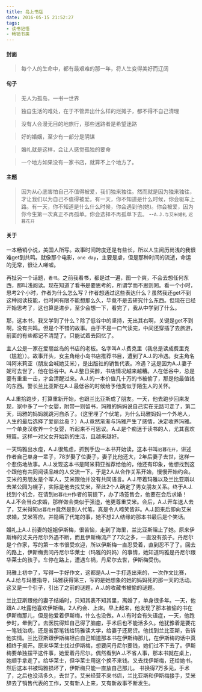 ```yaml
---
title: 岛上书店
date: 2016-05-15 21:52:27
tags:
- 读书记悟
- 畅销书类
---
```


#### 封面

> 每个人的生命中，都有最艰难的那一年，将人生变得美好而辽阔

#### 句子

> 无人为孤岛，一书一世界

> 独自生活的难处，在于不管弄出什么样的烂摊子，都不得不自己清理

> 没有人会漫无目的地旅行，那些迷路者是希望迷路

> 好的婚姻，至少有一部分是阴谋

> 婚礼就是这样，会让人感觉孤独的要命

> 一个地方如果没有一家书店，就算不上个地方了。

#### 主题

> 因为从心底害怕自己不值得被爱，我们独来独往。然而就是因为独来独往，才让我们以为自己不值得被爱。有一天，你不知道是什么时候，你会驱车上路。有一天，你不知道是什么什么时候，你会遇到他(她)。你会被爱，因为你今生第一次真正不再孤单。你会选择不再孤单下去。 --`A.J.与艾米婚礼` `迟暮花开`

#### 关于

一本畅销小说，美国人所写。故事时间跨度还是有些长，所以人生阅历尚浅的我很难get到共鸣。就像那个电影，`one day`，主要是虐，但是那种时间的流逝，命运的无常，很让人唏嘘。

再扯另一个话题，``看书``。之前我看书，都是过一遍，图一个爽，不会去想任何东西，那叫浅阅读。现在知道了看书是要思考的，所谓学而不思则罔。看一个小时，思考2个小时，作者为什么怎么写？作者想通过这些表达什么？虽然我还get不到这种阅读技能，也时间有限不能想那么久，毕竟不是去研究什么东西。但现在已经开始思考了，这也算是进步，至少会想一下，看完了，我从中学到了什么。

那，这本书，我又学到了什么？除了低谷中的坚持，无出其右啊，关键是get不到啊，没有共鸣。但是个不错的故事。由于不是一口气读完，中间还穿插了去旅游，前面的有些都记不清楚了。只能试着去回忆了。

主人公是一家在爱丽丝岛的书店的老板。名字叫A.J.费克里（我总是读成费里克（尴尬））。故事开头，女主角给小岛书店推荐书目，遭到了A.J.的冷遇。女主角名叫阿米莉亚（朋友会喊她艾米），是出版社的销售代表。冷遇？这是因为A.J.妻子妮可去世了，他在低谷中。A.J.整日买醉，书店情况越来越糟。人在低谷中，总是要有重重一击，才会清醒过来。A.J.的一本价值几十万的书被偷了，那是他最值钱的东西。警长兰比亚斯在A.J.最低谷的时候给予他类似于陌生人的关怀。

A.J.重拾跑步，打算重新开始，也跟兰比亚斯成了朋友。一天，他去跑步回来发现，家中多了一个女婴，附带一则留书，玛雅的妈妈说自己实在无路可走了，第二天，玛雅的妈妈就跳河自杀了。（这里埋了个伏笔，为什么玛雅妈妈一个外地人，人生的最后选择了爱丽丝岛？）A.J.竟然渐渐与玛雅产生了感情，决定收养玛雅。一个单身汉收养一个女婴，听起来不可思议。A.J.是个痴迷于读书的人，尤其喜欢短篇。这样一对父女开始新的生活，且越来越好。

一天玛雅出水痘，A.J.很焦虑，抓到手边一本书开始读，这本书叫`迟暮花开`，讲述作者自己单身一辈子，78岁娶了位妻子，妻子比他还大，2年后妻子去世，这样一个悲伤地故事。A.J.发现这本书是阿米莉亚推荐给他的，他还有印象，他想找到这个跟他有共同阅读品味的人交流一下。于是2人从合作关系开始，慢慢开始约会。艾米的男朋友是个军人，艾米跟他并没有共同语言。A.J.带着玛雅以及兰比亚斯以去某公园为幌子，实际是他去找艾米，至此2个人确定了男女朋友关系。终于A.J.找到个机会，在请到`迟暮花开`作者的前提下，办了场签售会，他要在会后求婚！A.J.不会当众求婚，那样做会类似于强迫，他更尊重艾米。会后，A.J.开车送人去了，艾米得知`迟暮花开`竟然是别人代笔，真是令人啼笑皆非。A.J.回来后即向艾米求婚，艾米答应。并隐瞒了代笔的事，她不想2人结缘的那本书最后是个笑话。

婚礼上A.J.前妻的姐姐伊斯梅，很苦恼，走到了海里，兰比亚斯阻止了她。原来伊斯梅的丈夫丹尼尔外遇不断，而且伊斯梅流产了7次之多，一直没有孩子。丹尼尔是个作家，写的第一本书很受欢迎，所以伊斯梅一直忍受着，直到忍不了了。回去的路上，伊斯梅责问丹尼尔华莱士（玛雅的妈妈）的事情，她知道玛雅是丹尼尔跟华莱士的孩子。车停在路上，遭遇车祸，丹尼尔去世，伊斯梅受伤。

玛雅上初中了，写得一手好作文，这都是A.J.一手打造出来的，一次作文比赛，A.J.给与玛雅指导，玛雅获得第三，写的是她想象的她的妈妈死的那一天的活动。这又是一个引子，引出了之前的谜题，A.J.的收藏书被偷的谜题。

兰比亚斯跟他的妻子结婚时，只知其表不知其里，离婚了，单身很多年。一天，他跟A.J.吐露他喜欢伊斯梅。2人约会、上床。早上起来，他发现了那本被偷的书在伊斯梅那儿，但是他爱着伊斯梅，什么也没做。A.J.有时会有失语症，一天，他跑步时，晕倒了。去医院得知自己得了脑瘤，手术后也不能活多久。他犹豫着是要花一笔钱治病，还是省那笔钱给玛雅读大学，给妻子还房贷。他找到兰比亚斯，告诉他实情。兰比亚斯跟伊斯梅坦白自己知道那本书在伊斯梅那儿，在伊斯梅的话中真相终于揭开。原来华莱士找过伊斯梅，想要问丹尼尔要钱，她们过不下去了。伊斯梅要单独摆平这件事，她爱着丹尼尔。偶然看到A.J.不省人事，那本书就在桌上，她顺手拿走了。给华莱士，但华莱士用这个换不来钱。又去找伊斯梅，还给她书。然后这本书被玛雅损坏了，伊斯梅只能一直放自己那儿。
书换得7万多元，手术了，之后也没活多久，去世了。艾米经营不来书店，兰比亚斯和伊斯梅接手，艾米辞去了销售代表的工作，又有新人上来，又有新故事不断发生。
